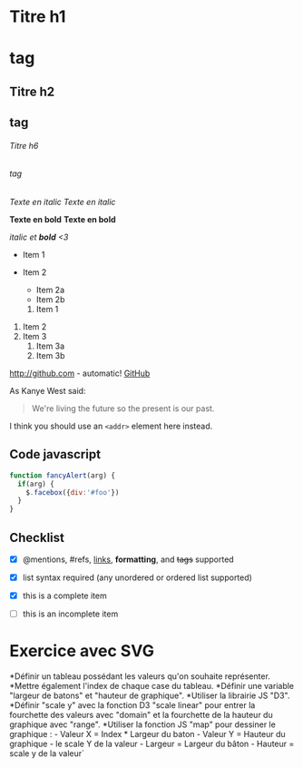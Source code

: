 # Titre h1 <h1> tag
## Titre h2 <h2> tag
###### Titre h6 <h6> tag


*Texte en italic*
_Texte en italic_

**Texte en bold**
__Texte en bold__

_italic et **bold** <3_


* Item 1
* Item 2
  * Item 2a
  * Item 2b
  
  
  1. Item 1
1. Item 2
1. Item 3
   1. Item 3a
   1. Item 3b
   

http://github.com - automatic!
[GitHub](http://github.com)


As Kanye West said:

> We're living the future so
> the present is our past.



I think you should use an
`<addr>` element here instead.


## Code javascript
```javascript
function fancyAlert(arg) {
  if(arg) {
    $.facebox({div:'#foo'})
  }
}
```

## Checklist
- [x] @mentions, #refs, [links](), **formatting**, and <del>tags</del> supported
- [x] list syntax required (any unordered or ordered list supported)
- [x] this is a complete item
- [ ] this is an incomplete item



# Exercice avec SVG
 *Définir un tableau possédant les valeurs qu'on souhaite représenter.
 *Mettre également l'index de chaque case du tableau.
 *Définir une variable "largeur de batons" et "hauteur de graphique".
 *Utiliser la librairie JS "D3".
 *Définir "scale y" avec la fonction D3 "scale linear" pour entrer la fourchette des valeurs avec "domain" et la fourchette de la hauteur du graphique avec "range".
 *Utiliser la fonction JS "map" pour dessiner le graphique : - Valeur X = Index * Largeur du baton - Valeur Y = Hauteur du graphique - le scale Y de la valeur - Largeur = Largeur du bâton - Hauteur = scale y de la valeur`

